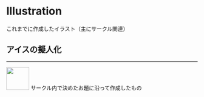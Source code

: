 # Illustration
これまでに作成したイラスト（主にサークル関連）

## アイスの擬人化
* * *
<img width="60" src="../ice.png">
サークル内で決めたお題に沿って作成したもの


